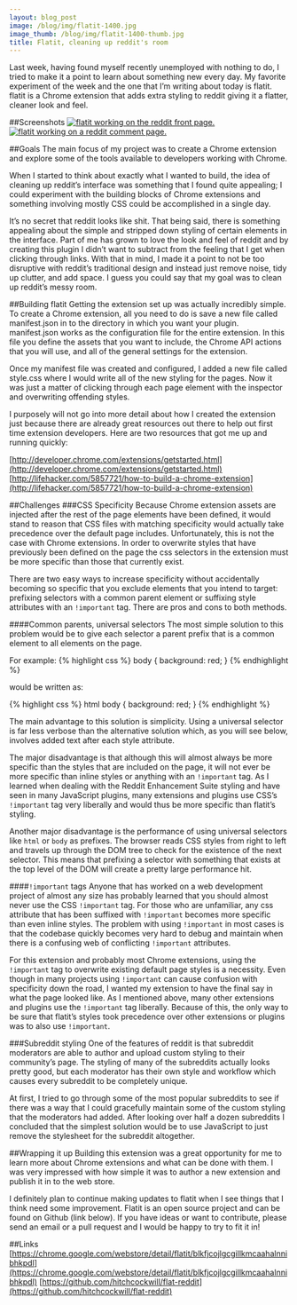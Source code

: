 ```yaml
---
layout: blog_post
image: /blog/img/flatit-1400.jpg
image_thumb: /blog/img/flatit-1400-thumb.jpg
title: Flatit, cleaning up reddit's room
---
```


Last week, having found myself recently unemployed with nothing to do, I tried to make it a point to learn about something new every day. My favorite experiment of the week and the one that I’m writing about today is flatit. flatit is a Chrome extension that adds extra styling to reddit giving it a flatter, cleaner look and feel.

##Screenshots
[![flatit working on the reddit front page.](/blog/img/flatit-screen1.jpg)](/blog/img/flatit-screen1.jpg)
[![flatit working on a reddit comment page.](/blog/img/flatit-screen2.jpg)](/blog/img/flatit-screen2.jpg)

##Goals
The main focus of my project was to create a Chrome extension and explore some of the tools available to developers working with Chrome. 

When I started to think about exactly what I wanted to build, the idea of cleaning up reddit’s interface was something that I found quite appealing; I could experiment with the building blocks of Chrome extensions and something involving mostly CSS could be accomplished in a single day.

It’s no secret that reddit looks like shit. That being said, there is something appealing about the simple and stripped down styling of certain elements in the interface. Part of me has grown to love the look and feel of reddit and by creating this plugin I didn’t want to subtract from the feeling that I get when clicking through links. With that in mind, I made it a point to not be too disruptive with reddit’s traditional design and instead just remove noise, tidy up clutter, and add space. I guess you could say that my goal was to clean up reddit’s messy room. 

##Building flatit
Getting the extension set up was actually incredibly simple. To create a Chrome extension, all you need to do is save a new file called manifest.json in to the directory in which you want your plugin. manifest.json works as the configuration file for the entire extension. In this file you define the assets that you want to include, the Chrome API actions that you will use, and all of the general settings for the extension.

Once my manifest file was created and configured, I added a new file called style.css where I would write all of the new styling for the pages. Now it was just a matter of clicking through each page element with the inspector and overwriting offending styles.

I purposely will not go into more detail about how I created the extension just because there are already great resources out there to help out first time extension developers. Here are two resources that got me up and running quickly:

[http://developer.chrome.com/extensions/getstarted.html](http://developer.chrome.com/extensions/getstarted.html)
[http://lifehacker.com/5857721/how-to-build-a-chrome-extension](http://lifehacker.com/5857721/how-to-build-a-chrome-extension)

##Challenges
###CSS Specificity
Because Chrome extension assets are injected after the rest of the page elements have been defined, it would stand to reason that CSS files with matching specificity would actually take precedence over the default page includes. Unfortunately, this is not the case with Chrome extensions. In order to overwrite styles that have previously been defined on the page the css selectors in the extension must be more specific than those that currently exist. 

There are two easy ways to increase specificity without accidentally becoming so specific that you exclude elements that you intend to target: prefixing selectors with a common parent element or suffixing style attributes with an ```!important``` tag. There are pros and cons to both methods.

####Common parents, universal selectors
The most simple solution to this problem would be to give each selector a parent prefix that is a common element to all elements on the page.

For example:
{% highlight css %}
body {
  background: red;
}
{% endhighlight %}

would be written as:

{% highlight css %}
html body {
  background: red;
}
{% endhighlight %}

The main advantage to this solution is simplicity. Using a universal selector is far less verbose than the alternative solution which, as you will see below, involves added text after each style attribute.

The major disadvantage is that although this will almost always be more specific than the styles that are included on the page, it will not ever be more specific than inline styles or anything with an ```!important``` tag. As I learned when dealing with the Reddit Enhancement Suite styling and have seen in many JavaScript plugins, many extensions and plugins use CSS’s ```!important``` tag very liberally and would thus be more specific than flatit’s styling.

Another major disadvantage is the performance of using universal selectors like ```html``` or ```body``` as prefixes. The browser reads CSS styles from right to left and travels up through the DOM tree to check for the existence of the next selector. This means that prefixing a selector with something that exists at the top level of the DOM will create a pretty large performance hit.

####```!important``` tags
Anyone that has worked on a web development project of almost any size has probably learned that you should almost never use the CSS ```!important``` tag. For those who are unfamiliar, any css attribute that has been suffixed with ```!important``` becomes more specific than even inline styles. The problem with using ```!important``` in most cases is that the codebase quickly becomes very hard to debug and maintain when there is a confusing web of conflicting ```!important``` attributes.

For this extension and probably most Chrome extensions, using the ```!important``` tag to overwrite existing default page styles is a necessity. Even though in many projects using ```!important``` can cause confusion with specificity down the road, I wanted my extension to have the final say in what the page looked like. As I mentioned above, many other extensions and plugins use the ```!important``` tag liberally. Because of this, the only way to be sure that flatit’s styles took precedence over other extensions or plugins was to also use ```!important```.

###Subreddit styling
One of the features of reddit is that subreddit moderators are able to author and upload custom styling to their community’s page. The styling of many of the subreddits actually looks pretty good, but each moderator has their own style and workflow which causes every subreddit to be completely unique. 

At first, I tried to go through some of the most popular subreddits to see if there was a way that I could gracefully maintain some of the custom styling that the moderators had added. After looking over half a dozen subreddits I concluded that the simplest solution would be to use JavaScript to just remove the stylesheet for the subreddit altogether.

##Wrapping it up
Building this extension was a great opportunity for me to learn more about Chrome extensions and what can be done with them. I was very impressed with how simple it was to author a new extension and publish it in to the web store.

I definitely plan to continue making updates to flatit when I see things that I think need some improvement. Flatit is an open source project and can be found on Github (link below). If you have ideas or want to contribute, please send an email or a pull request and I would be happy to try to fit it in!

##Links
[https://chrome.google.com/webstore/detail/flatit/blkfjcojlgcgillkmcaahalnnibhkpdl](https://chrome.google.com/webstore/detail/flatit/blkfjcojlgcgillkmcaahalnnibhkpdl)
[https://github.com/hitchcockwill/flat-reddit](https://github.com/hitchcockwill/flat-reddit)
